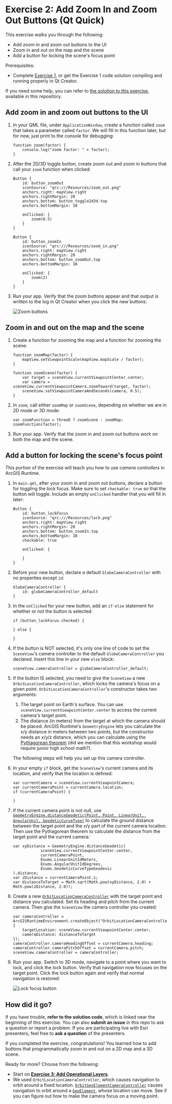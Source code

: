 # Exercise 2: Add Zoom In and Zoom Out Buttons (Qt Quick)

This exercise walks you through the following:
- Add zoom in and zoom out buttons to the UI
- Zoom in and out on the map and the scene
- Add a button for locking the scene's focus point

Prerequisites:
- Complete [Exercise 1](Exercise%201%20Map%20and%20Scene.md), or get the Exercise 1 code solution compiling and running properly in Qt Creator.

If you need some help, you can refer to [the solution to this exercise](../../../solutions/Qt/Qt%20Quick/Ex2_ZoomButtons), available in this repository.

## Add zoom in and zoom out buttons to the UI

1. In your QML file, under `ApplicationWindow`, create a function called `zoom` that takes a parameter called `factor`. We will fill in this function later, but for now, just print to the console for debugging:

    ```
    function zoom(factor) {
        console.log("zoom factor: " + factor);
    }
    ```
    
1. After the 2D/3D toggle button, create zoom out and zoom in buttons that call your `zoom` function when clicked:

    ```
    Button {
        id: button_zoomOut
        iconSource: "qrc:///Resources/zoom_out.png"
        anchors.right: mapView.right
        anchors.rightMargin: 20
        anchors.bottom: button_toggle2d3d.top
        anchors.bottomMargin: 10

        onClicked: {
            zoom(0.5)
        }
    }
    
    Button {
        id: button_zoomIn
        iconSource: "qrc:///Resources/zoom_in.png"
        anchors.right: mapView.right
        anchors.rightMargin: 20
        anchors.bottom: button_zoomOut.top
        anchors.bottomMargin: 10

        onClicked: {
            zoom(2)
        }
    }
    ```
    
1. Run your app. Verify that the zoom buttons appear and that output is written to the log in Qt Creator when you click the new buttons:

    ![Zoom buttons](04-zoom-buttons.png)

## Zoom in and out on the map and the scene

1. Create a function for zooming the map and a function for zooming the scene:

    ```
    function zoomMap(factor) {
        mapView.setViewpointScale(mapView.mapScale / factor);
    }

    function zoomScene(factor) {
        var target = sceneView.currentViewpointCenter.center;
        var camera = sceneView.currentViewpointCamera.zoomToward(target, factor);
        sceneView.setViewpointCameraAndSeconds(camera, 0.5);
    }
    ```
    
1. In `zoom`, call either `zoomMap` or `zoomScene`, depending on whether we are in 2D mode or 3D mode:

    ```
    var zoomFunction = threeD ? zoomScene : zoomMap;
    zoomFunction(factor);
    ```
    
1. Run your app. Verify that the zoom in and zoom out buttons work on both the map and the scene.

## Add a button for locking the scene's focus point

This portion of the exercise will teach you how to use _camera controllers_ in ArcGIS Runtime.

1. In `main.qml`, after your zoom in and zoom out buttons, declare a button for toggling the lock focus. Make sure to set `checkable: true` so that the button will toggle. Include an empty `onClicked` handler that you will fill in later:

    ```
    Button {
        id: button_lockFocus
        iconSource: "qrc:///Resources/lock.png"
        anchors.right: mapView.right
        anchors.rightMargin: 20
        anchors.bottom: button_zoomIn.top
        anchors.bottomMargin: 10
        checkable: true
        
        onClicked: {
        
        }
    }
    ```

1. Before your new button, declare a default `GlobeCameraController` with no properties except `id`:

    ```
    GlobeCameraController {
        id: globeCameraController_default
    }
    ```

1. In the `onClicked` for your new button, add an `if-else` statement for whether or not the button is selected:

    ```
    if (button_lockFocus.checked) {

    } else {

    }
    ```

1. If the button is NOT selected, it's only one line of code to set the `SceneView`'s camera controller to the default `GlobeCameraController` you declared. Insert this line in your new `else` block:

    ```
    sceneView.cameraController = globeCameraController_default;
    ```

1. If the button IS selected, you need to give the `SceneView` a new `OrbitLocationCameraController`, which locks the camera's focus on a given point. `OrbitLocationCameraController`'s constructor takes two arguments:

    1. The target point on Earth's surface. You can use `sceneView.currentViewpointCenter.center` to access the current camera's target point.
    1. The distance (in meters) from the target at which the camera should be placed. ArcGIS Runtime's `GeometryEngine` lets you calculate the x/y distance in meters between two points, but the constructor needs an x/y/z distance, which you can calculate using the [Pythagorean theorem](https://en.wikipedia.org/wiki/Pythagorean_theorem) (did we mention that this workshop would require junior high school math?).

    The following steps will help you set up this camera controller.

1. In your empty `if` block, get the `SceneView`'s current camera and its location, and verify that the location is defined:

    ```
    var currentCamera = sceneView.currentViewpointCamera;
    var currentCameraPoint = currentCamera.location;
    if (currentCameraPoint) {

    }
    ```

1. If the current camera point is not null, use [`GeometryEngine.distanceGeodetic(Point, Point, LinearUnit, AngularUnit, GeodeticCurveType)`](https://developers.arcgis.com/qt/latest/qml/api-reference/qml-esri-arcgisruntime-geometryengine.html#distanceGeodetic-method) to calculate the ground distance between the target point and the x/y part of the current camera location. Then use the Pythagorean theorem to calculate the distance from the target point and the current camera:

    ```
    var xyDistance = GeometryEngine.distanceGeodetic(
                sceneView.currentViewpointCenter.center,
                currentCameraPoint,
                Enums.LinearUnitIdMeters,
                Enums.AngularUnitIdDegrees,
                Enums.GeodeticCurveTypeGeodesic
    ).distance;
    var zDistance = currentCameraPoint.z;
    var distanceToTarget = Math.sqrt(Math.pow(xyDistance, 2.0) + Math.pow(zDistance, 2.0));
    ```

1. Create a new [`OrbitLocationCameraController`](https://developers.arcgis.com/qt/latest/qml/api-reference/qml-esri-arcgisruntime-orbitlocationcameracontroller.html) with the target point and distance you calculated. Set its heading and pitch from the current camera. Then give the `SceneView` the camera controller you created:

    ```
    var cameraController = ArcGISRuntimeEnvironment.createObject("OrbitLocationCameraController", {
        targetLocation: sceneView.currentViewpointCenter.center,
        cameraDistance: distanceToTarget
    });
    cameraController.cameraHeadingOffset = currentCamera.heading;
    cameraController.cameraPitchOffset = currentCamera.pitch;
    sceneView.cameraController = cameraController;
    ```
    
1. Run your app. Switch to 3D mode, navigate to a point where you want to lock, and click the lock button. Verify that navigation now focuses on the target point. Click the lock button again and verify that normal navigation is restored:

    ![Lock focus button](04a-lock-focus-button.jpg)
    
## How did it go?

If you have trouble, **refer to the solution code**, which is linked near the beginning of this exercise. You can also **submit an issue** in this repo to ask a question or report a problem. If you are participating live with Esri presenters, feel free to **ask a question** of the presenters.

If you completed the exercise, congratulations! You learned how to add buttons that programmatically zoom in and out on a 2D map and a 3D scene.

Ready for more? Choose from the following:
- Start on [**Exercise 3: Add Operational Layers**](Exercise%203%20Operational%20Layers.md).
- We used `OrbitLocationCameraController`, which causes navigation to orbit around a fixed location. [`OrbitGeoElementCameraController`](https://developers.arcgis.com/qt/latest/qml/api-reference/qml-esri-arcgisruntime-orbitgeoelementcameracontroller.html) causes navigation to orbit around a [`GeoElement`](https://developers.arcgis.com/qt/latest/qml/api-reference/qml-esri-arcgisruntime-geoelement.html), whose location can move. See if you can figure out how to make the camera focus on a moving point.
